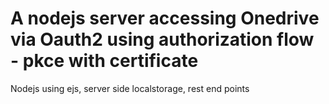 # A nodejs server accessing Onedrive via Oauth2 using authorization flow - pkce with certificate


Nodejs using ejs, server side localstorage, rest end points


